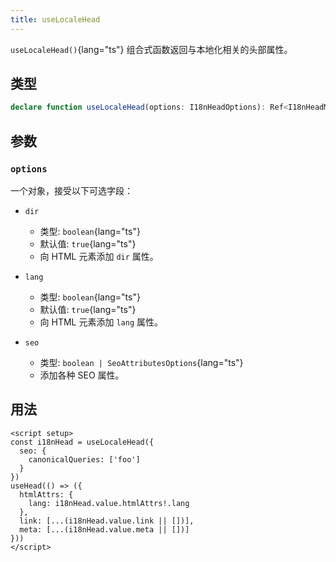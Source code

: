 ```yaml
---
title: useLocaleHead
---
```


`useLocaleHead()`{lang="ts"} 组合式函数返回与本地化相关的头部属性。

## 类型

```ts
declare function useLocaleHead(options: I18nHeadOptions): Ref<I18nHeadMetaInfo>
```

## 参数

### `options`

一个对象，接受以下可选字段：

- `dir`
  - 类型: `boolean`{lang="ts"}
  - 默认值: `true`{lang="ts"}
  - 向 HTML 元素添加 `dir` 属性。

- `lang`
  - 类型: `boolean`{lang="ts"}
  - 默认值: `true`{lang="ts"}
  - 向 HTML 元素添加 `lang` 属性。

- `seo`
  - 类型: `boolean | SeoAttributesOptions`{lang="ts"}
  - 添加各种 SEO 属性。

## 用法

```vue
<script setup>
const i18nHead = useLocaleHead({
  seo: {
    canonicalQueries: ['foo']
  }
})
useHead(() => ({
  htmlAttrs: {
    lang: i18nHead.value.htmlAttrs!.lang
  },
  link: [...(i18nHead.value.link || [])],
  meta: [...(i18nHead.value.meta || [])]
}))
</script>
```